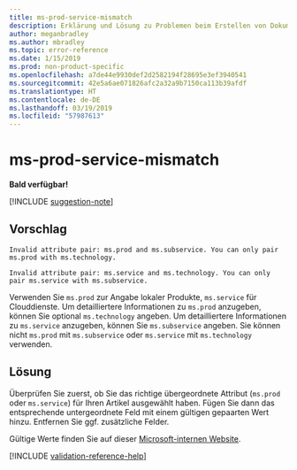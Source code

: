 ```yaml
---
title: ms-prod-service-mismatch
description: Erklärung und Lösung zu Problemen beim Erstellen von Dokumentationsartikeln – ms-prod-service-mismatch
author: meganbradley
ms.author: mbradley
ms.topic: error-reference
ms.date: 1/15/2019
ms.prod: non-product-specific
ms.openlocfilehash: a7de44e9930def2d2582194f28695e3ef3940541
ms.sourcegitcommit: 42e5a6ae071826afc2a32a9b7150ca113b39afdf
ms.translationtype: HT
ms.contentlocale: de-DE
ms.lasthandoff: 03/19/2019
ms.locfileid: "57987613"
---
```

# <a name="ms-prod-service-mismatch"></a>ms-prod-service-mismatch

**Bald verfügbar!**

[!INCLUDE [suggestion-note](includes/suggestion-note.md)]

## <a name="suggestion"></a>Vorschlag

`Invalid attribute pair: ms.prod and ms.subservice. You can only pair ms.prod with ms.technology.`

`Invalid attribute pair: ms.service and ms.technology. You can only pair ms.service with ms.subservice.`

Verwenden Sie `ms.prod` zur Angabe lokaler Produkte, `ms.service` für Clouddienste. Um detailliertere Informationen zu `ms.prod` anzugeben, können Sie optional `ms.technology` angeben. Um detailliertere Informationen zu `ms.service` anzugeben, können Sie `ms.subservice` angeben. Sie können nicht `ms.prod` mit `ms.subservice` oder `ms.service` mit `ms.technology` verwenden.

## <a name="resolution"></a>Lösung

Überprüfen Sie zuerst, ob Sie das richtige übergeordnete Attribut (`ms.prod` oder `ms.service`) für Ihren Artikel ausgewählt haben. Fügen Sie dann das entsprechende untergeordnete Feld mit einem gültigen gepaarten Wert hinzu. Entfernen Sie ggf. zusätzliche Felder.

Gültige Werte finden Sie auf dieser [Microsoft-internen Website](https://docsmetadatatool.azurewebsites.net/allowlists).

<!--make sure to add this file to your includes folder and verify the path-->
[!INCLUDE [validation-reference-help](includes/validation-reference-help.md)]
